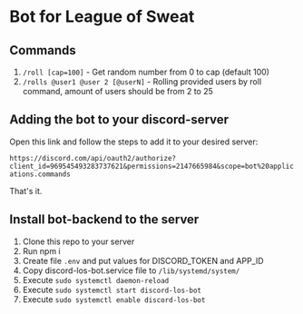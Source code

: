 # Bot for League of Sweat

## Commands

1. `/roll [cap=100]` - Get random number from 0 to cap (default 100)
2. `/rolls @user1 @user 2 [@userN]` - Rolling provided users by roll command, amount of users should be from 2 to 25

## Adding the bot to your discord-server

Open this link and follow the steps to add it to your desired server:

`https://discord.com/api/oauth2/authorize?client_id=969545493283737621&permissions=2147665984&scope=bot%20applications.commands`

That's it.

## Install bot-backend to the server

1. Clone this repo to your server
2. Run npm i
3. Create file `.env` and put values for DISCORD_TOKEN and APP_ID
4. Copy discord-los-bot.service file to `/lib/systemd/system/`
5. Execute `sudo systemctl daemon-reload`
6. Execute `sudo systemctl start discord-los-bot`
7. Execute `sudo systemctl enable discord-los-bot`
